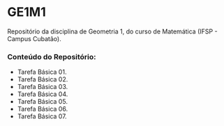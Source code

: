 # GE1M1
Repositório da disciplina de Geometria 1, do curso de Matemática (IFSP - Campus Cubatão).
### Conteúdo do Repositório:
- Tarefa Básica 01.
- Tarefa Básica 02.
- Tarefa Básica 03.
- Tarefa Básica 04.
- Tarefa Básica 05.
- Tarefa Básica 06.
- Tarefa Básica 07.
